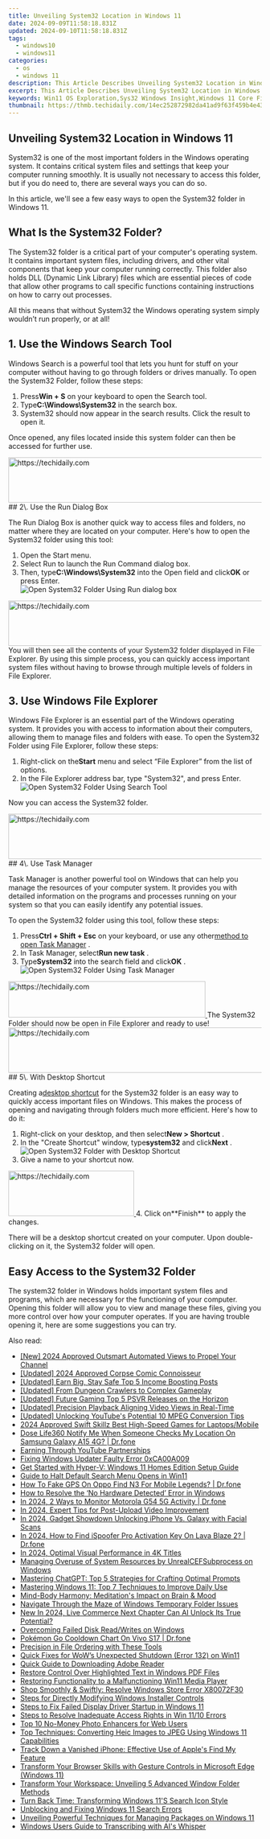 ```yaml
---
title: Unveiling System32 Location in Windows 11
date: 2024-09-09T11:58:18.831Z
updated: 2024-09-10T11:58:18.831Z
tags:
  - windows10
  - windows11
categories:
  - os
  - windows 11
description: This Article Describes Unveiling System32 Location in Windows 11
excerpt: This Article Describes Unveiling System32 Location in Windows 11
keywords: Win11 OS Exploration,Sys32 Windows Insight,Windows 11 Core Files,Locating System Folder,Windows 11 System Navigate,Uncovering OS Paths,Windows 11 Sys32 Guide
thumbnail: https://thmb.techidaily.com/14ec252872982da41ad9f63f459b4e43e487f639283132cbb2c57561289fd670.jpg
---
```


## Unveiling System32 Location in Windows 11

 System32 is one of the most important folders in the Windows operating system. It contains critical system files and settings that keep your computer running smoothly. It is usually not necessary to access this folder, but if you do need to, there are several ways you can do so.

 In this article, we'll see a few easy ways to open the System32 folder in Windows 11.

## What Is the System32 Folder?

 The System32 folder is a critical part of your computer's operating system. It contains important system files, including drivers, and other vital components that keep your computer running correctly. This folder also holds DLL (Dynamic Link Library) files which are essential pieces of code that allow other programs to call specific functions containing instructions on how to carry out processes.

 All this means that without System32 the Windows operating system simply wouldn’t run properly, or at all!

## 1\. Use the Windows Search Tool

 Windows Search is a powerful tool that lets you hunt for stuff on your computer without having to go through folders or drives manually. To open the System32 Folder, follow these steps:

1. Press**Win + S** on your keyboard to open the Search tool.
2. Type**C:\\Windows\\System32** in the search box.
3. System32 should now appear in the search results. Click the result to open it.

 Once opened, any files located inside this system folder can then be accessed for further use.

<!-- affiliate ads begin -->
<a href="https://aligracehair.sjv.io/c/5597632/2115937/19272" target="_top" id="2115937">
  <img src="//a.impactradius-go.com/display-ad/19272-2115937" border="0" alt="https://techidaily.com" width="728" height="90"/>
</a>
<img height="0" width="0" src="https://aligracehair.sjv.io/i/5597632/2115937/19272" style="position:absolute;visibility:hidden;" border="0" />
<!-- affiliate ads end -->
## 2\. Use the Run Dialog Box

 The Run Dialog Box is another quick way to access files and folders, no matter where they are located on your computer. Here's how to open the System32 folder using this tool:

1. Open the Start menu.
2. Select Run to launch the Run Command dialog box.
3. Then, type**C:\\Windows\\System32** into the Open field and click**OK** or press Enter.  
![Open System32 Folder Using Run dialog box](https://static1.makeuseofimages.com/wordpress/wp-content/uploads/2022/12/open-system32-folder-using-run-dialog-box.jpg)

<!-- affiliate ads begin -->
<a href="https://ephamedtechinc.pxf.io/c/5597632/2136619/26400" target="_top" id="2136619">
  <img src="//a.impactradius-go.com/display-ad/26400-2136619" border="0" alt="https://techidaily.com" width="728" height="90"/>
</a>
<img height="0" width="0" src="https://ephamedtechinc.pxf.io/i/5597632/2136619/26400" style="position:absolute;visibility:hidden;" border="0" />
<!-- affiliate ads end -->
 You will then see all the contents of your System32 folder displayed in File Explorer. By using this simple process, you can quickly access important system files without having to browse through multiple levels of folders in File Explorer.

## 3\. Use Windows File Explorer

 Windows File Explorer is an essential part of the Windows operating system. It provides you with access to information about their computers, allowing them to manage files and folders with ease. To open the System32 Folder using File Explorer, follow these steps:

1. Right-click on the**Start** menu and select “File Explorer” from the list of options.
2. In the File Explorer address bar, type "System32", and press Enter.  
![Open System32 Folder Using Search Tool](https://static1.makeuseofimages.com/wordpress/wp-content/uploads/2022/12/open-system32-folder-using-search-tool.jpg)

Now you can access the System32 folder.

<!-- affiliate ads begin -->
<a href="https://unicoeye.pxf.io/c/5597632/2134233/18498" target="_top" id="2134233">
  <img src="//a.impactradius-go.com/display-ad/18498-2134233" border="0" alt="https://techidaily.com" width="728" height="90"/>
</a>
<img height="0" width="0" src="https://unicoeye.pxf.io/i/5597632/2134233/18498" style="position:absolute;visibility:hidden;" border="0" />
<!-- affiliate ads end -->
## 4\. Use Task Manager

 Task Manager is another powerful tool on Windows that can help you manage the resources of your computer system. It provides you with detailed information on the programs and processes running on your system so that you can easily identify any potential issues.

To open the System32 folder using this tool, follow these steps:

1. Press**Ctrl + Shift + Esc** on your keyboard, or use any other[method to open Task Manager](https://www.makeuseof.com/ways-to-open-task-manager-windows-10/) .
2. In Task Manager, select**Run new task** .
3. Type**System32** into the search field and click**OK** .  
![Open System32 Folder Using Task Manager](https://static1.makeuseofimages.com/wordpress/wp-content/uploads/2022/12/open-system32-folder-using-task-manager.jpg)

<!-- affiliate ads begin -->
<a href="https://aligracehair.sjv.io/c/5597632/2115935/19272" target="_top" id="2115935">
  <img src="//a.impactradius-go.com/display-ad/19272-2115935" border="0" alt="https://techidaily.com" width="392" height="72"/>
</a>
<img height="0" width="0" src="https://aligracehair.sjv.io/i/5597632/2115935/19272" style="position:absolute;visibility:hidden;" border="0" />
<!-- affiliate ads end -->
 The System32 Folder should now be open in File Explorer and ready to use!

<!-- affiliate ads begin -->
<a href="https://ephamedtechinc.pxf.io/c/5597632/2130533/26400" target="_top" id="2130533">
  <img src="//a.impactradius-go.com/display-ad/26400-2130533" border="0" alt="https://techidaily.com" width="728" height="90"/>
</a>
<img height="0" width="0" src="https://ephamedtechinc.pxf.io/i/5597632/2130533/26400" style="position:absolute;visibility:hidden;" border="0" />
<!-- affiliate ads end -->
## 5\. With Desktop Shortcut

 Creating a[desktop shortcut](https://www.makeuseof.com/what-is-desktop-shortcut-how-work/) for the System32 folder is an easy way to quickly access important files on Windows. This makes the process of opening and navigating through folders much more efficient. Here's how to do it:

1. Right-click on your desktop, and then select**New > Shortcut** .
2. In the "Create Shortcut" window, type**system32** and click**Next** .  
![Open System32 Folder with Desktop Shortcut](https://static1.makeuseofimages.com/wordpress/wp-content/uploads/2022/12/open-system32-folder-with-desktop-shortcut.jpg)
3. Give a name to your shortcut now.
<!-- affiliate ads begin -->
<a href="https://bluettius.sjv.io/c/5597632/2139112/17108" target="_top" id="2139112">
  <img src="//a.impactradius-go.com/display-ad/17108-2139112" border="0" alt="https://techidaily.com" width="250" height="90"/>
</a>
<img height="0" width="0" src="https://bluettius.sjv.io/i/5597632/2139112/17108" style="position:absolute;visibility:hidden;" border="0" />
<!-- affiliate ads end -->
4. Click on**Finish** to apply the changes.

 There will be a desktop shortcut created on your computer. Upon double-clicking on it, the System32 folder will open.

## Easy Access to the System32 Folder

 The system32 folder in Windows holds important system files and programs, which are necessary for the functioning of your computer. Opening this folder will allow you to view and manage these files, giving you more control over how your computer operates. If you are having trouble opening it, here are some suggestions you can try.


<ins class="adsbygoogle"
     style="display:block"
     data-ad-format="autorelaxed"
     data-ad-client="ca-pub-7571918770474297"
     data-ad-slot="1223367746"></ins>



<ins class="adsbygoogle"
     style="display:block"
     data-ad-client="ca-pub-7571918770474297"
     data-ad-slot="8358498916"
     data-ad-format="auto"
     data-full-width-responsive="true"></ins>

<span class="atpl-alsoreadstyle">Also read:</span>
<div><ul>
<li><a href="https://youtube-sure.techidaily.com/024-approved-outsmart-automated-views-to-propel-your-channel/"><u>[New] 2024 Approved  Outsmart Automated Views to Propel Your Channel</u></a></li>
<li><a href="https://fox-http.techidaily.com/updated-2024-approved-corpse-comic-connoisseur/"><u>[Updated] 2024 Approved  Corpse Comic Connoisseur</u></a></li>
<li><a href="https://instagram-video-recordings.techidaily.com/updated-earn-big-stay-safe-top-5-income-boosting-posts/"><u>[Updated] Earn Big, Stay Safe  Top 5 Income Boosting Posts</u></a></li>
<li><a href="https://visual-screen-recording.techidaily.com/updated-from-dungeon-crawlers-to-complex-gameplay/"><u>[Updated] From Dungeon Crawlers to Complex Gameplay</u></a></li>
<li><a href="https://some-techniques.techidaily.com/updated-future-gaming-top-5-psvr-releases-on-the-horizon/"><u>[Updated] Future Gaming  Top 5 PSVR Releases on the Horizon</u></a></li>
<li><a href="https://facebook-record-videos.techidaily.com/updated-precision-playback-aligning-video-views-in-real-time/"><u>[Updated] Precision Playback  Aligning Video Views in Real-Time</u></a></li>
<li><a href="https://vp-tips.techidaily.com/updated-unlocking-youtubes-potential-10-mpeg-conversion-tips/"><u>[Updated] Unlocking YouTube's Potential  10 MPEG Conversion Tips</u></a></li>
<li><a href="https://some-skills.techidaily.com/2024-approved-swift-skillz-best-high-speed-games-for-laptopsmobile/"><u>2024 Approved  Swift Skillz  Best High-Speed Games for Laptops/Mobile</u></a></li>
<li><a href="https://fake-location.techidaily.com/dose-life360-notify-me-when-someone-checks-my-location-on-samsung-galaxy-a15-4g-drfone-by-drfone-virtual-android/"><u>Dose Life360 Notify Me When Someone Checks My Location On Samsung Galaxy A15 4G? | Dr.fone</u></a></li>
<li><a href="https://youtube-docs.techidaily.com/ng-through-youtube-partnerships/"><u>Earning Through YouTube Partnerships</u></a></li>
<li><a href="https://windows11.techidaily.com/fixing-windows-updater-faulty-error-0xca00a009/"><u>Fixing Windows Updater Faulty Error 0xCA00A009</u></a></li>
<li><a href="https://windows11.techidaily.com/get-started-with-hyper-v-windows-11-homes-edition-setup-guide/"><u>Get Started with Hyper-V: Windows 11 Homes Edition Setup Guide</u></a></li>
<li><a href="https://windows11.techidaily.com/guide-to-halt-default-search-menu-opens-in-win11/"><u>Guide to Halt Default Search Menu Opens in Win11</u></a></li>
<li><a href="https://fake-location.techidaily.com/how-to-fake-gps-on-oppo-find-n3-for-mobile-legends-drfone-by-drfone-virtual-android/"><u>How To Fake GPS On Oppo Find N3 For Mobile Legends? | Dr.fone</u></a></li>
<li><a href="https://windows11.techidaily.com/how-to-resolve-the-no-hardware-detected-error-in-windows/"><u>How to Resolve the ‘No Hardware Detected’ Error in Windows</u></a></li>
<li><a href="https://android-location-track.techidaily.com/in-2024-2-ways-to-monitor-motorola-g54-5g-activity-drfone-by-drfone-virtual-android/"><u>In 2024, 2 Ways to Monitor Motorola G54 5G Activity | Dr.fone</u></a></li>
<li><a href="https://youtube-help.techidaily.com/in-2024-expert-tips-for-post-upload-video-improvement/"><u>In 2024, Expert Tips for Post-Upload Video Improvement</u></a></li>
<li><a href="https://fox-direct.techidaily.com/in-2024-gadget-showdown-unlocking-iphone-vs-galaxy-with-facial-scans/"><u>In 2024, Gadget Showdown  Unlocking iPhone Vs. Galaxy with Facial Scans</u></a></li>
<li><a href="https://review-topics.techidaily.com/in-2024-how-to-find-ispoofer-pro-activation-key-on-lava-blaze-2-drfone-by-drfone-virtual-android/"><u>In 2024, How to Find iSpoofer Pro Activation Key On Lava Blaze 2? | Dr.fone</u></a></li>
<li><a href="https://extra-guidance.techidaily.com/in-2024-optimal-visual-performance-in-4k-titles/"><u>In 2024, Optimal Visual Performance in 4K Titles</u></a></li>
<li><a href="https://windows11.techidaily.com/managing-overuse-of-system-resources-by-unrealcefsubprocess-on-windows/"><u>Managing Overuse of System Resources by UnrealCEFSubprocess on Windows</u></a></li>
<li><a href="https://tech-revival.techidaily.com/mastering-chatgpt-top-5-strategies-for-crafting-optimal-prompts/"><u>Mastering ChatGPT: Top 5 Strategies for Crafting Optimal Prompts</u></a></li>
<li><a href="https://windows11.techidaily.com/mastering-windows-11-top-7-techniques-to-improve-daily-use/"><u>Mastering Windows 11: Top 7 Techniques to Improve Daily Use</u></a></li>
<li><a href="https://windows11.techidaily.com/mind-body-harmony-meditations-impact-on-brain-and-mood/"><u>Mind-Body Harmony: Meditation's Impact on Brain & Mood</u></a></li>
<li><a href="https://windows11.techidaily.com/navigate-through-the-maze-of-windows-temporary-folder-issues/"><u>Navigate Through the Maze of Windows Temporary Folder Issues</u></a></li>
<li><a href="https://ai-live-streaming.techidaily.com/new-in-2024-live-commerce-next-chapter-can-ai-unlock-its-true-potential/"><u>New In 2024, Live Commerce Next Chapter Can AI Unlock Its True Potential?</u></a></li>
<li><a href="https://windows11.techidaily.com/overcoming-failed-disk-readwrites-on-windows/"><u>Overcoming Failed Disk Read/Writes on Windows</u></a></li>
<li><a href="https://change-location.techidaily.com/pokemon-go-cooldown-chart-on-vivo-s17-drfone-by-drfone-virtual-android/"><u>Pokémon Go Cooldown Chart On Vivo S17 | Dr.fone</u></a></li>
<li><a href="https://windows11.techidaily.com/precision-in-file-ordering-with-these-tools/"><u>Precision in File Ordering with These Tools</u></a></li>
<li><a href="https://windows11.techidaily.com/quick-fixes-for-wows-unexpected-shutdown-error-132-on-win11/"><u>Quick Fixes for WoW’s Unexpected Shutdown (Error 132) on Win11</u></a></li>
<li><a href="https://windows11.techidaily.com/quick-guide-to-downloading-adobe-reader/"><u>Quick Guide to Downloading Adobe Reader</u></a></li>
<li><a href="https://windows11.techidaily.com/restore-control-over-highlighted-text-in-windows-pdf-files/"><u>Restore Control Over Highlighted Text in Windows PDF Files</u></a></li>
<li><a href="https://windows11.techidaily.com/restoring-functionality-to-a-malfunctioning-win11-media-player/"><u>Restoring Functionality to a Malfunctioning Win11 Media Player</u></a></li>
<li><a href="https://windows11.techidaily.com/shop-smoothly-and-swiftly-resolve-windows-store-error-x80072f30/"><u>Shop Smoothly & Swiftly: Resolve Windows Store Error X80072F30</u></a></li>
<li><a href="https://windows11.techidaily.com/steps-for-directly-modifying-windows-installer-controls/"><u>Steps for Directly Modifying Windows Installer Controls</u></a></li>
<li><a href="https://windows11.techidaily.com/steps-to-fix-failed-display-driver-startup-in-windows-11/"><u>Steps to Fix Failed Display Driver Startup in Windows 11</u></a></li>
<li><a href="https://windows11.techidaily.com/steps-to-resolve-inadequate-access-rights-in-win-1110-errors/"><u>Steps to Resolve Inadequate Access Rights in Win 11/10 Errors</u></a></li>
<li><a href="https://extra-lessons.techidaily.com/top-10-no-money-photo-enhancers-for-web-users/"><u>Top 10 No-Money Photo Enhancers for Web Users</u></a></li>
<li><a href="https://windows11.techidaily.com/top-techniques-converting-heic-images-to-jpeg-using-windows-11-capabilities/"><u>Top Techniques: Converting Heic Images to JPEG Using Windows 11 Capabilities</u></a></li>
<li><a href="https://fox-that.techidaily.com/track-down-a-vanished-iphone-effective-use-of-apples-find-my-feature/"><u>Track Down a Vanished iPhone: Effective Use of Apple's Find My Feature</u></a></li>
<li><a href="https://windows11.techidaily.com/transform-your-browser-skills-with-gesture-controls-in-microsoft-edge-windows-11/"><u>Transform Your Browser Skills with Gesture Controls in Microsoft Edge (Windows 11)</u></a></li>
<li><a href="https://windows11.techidaily.com/transform-your-workspace-unveiling-5-advanced-window-folder-methods/"><u>Transform Your Workspace: Unveiling 5 Advanced Window Folder Methods</u></a></li>
<li><a href="https://windows11.techidaily.com/turn-back-time-transforming-windows-11s-search-icon-style/"><u>Turn Back Time: Transforming Windows 11'S Search Icon Style</u></a></li>
<li><a href="https://windows11.techidaily.com/unblocking-and-fixing-windows-11-search-errors/"><u>Unblocking and Fixing Windows 11 Search Errors</u></a></li>
<li><a href="https://windows11.techidaily.com/unveiling-powerful-techniques-for-managing-packages-on-windows-11/"><u>Unveiling Powerful Techniques for Managing Packages on Windows 11</u></a></li>
<li><a href="https://windows11.techidaily.com/windows-users-guide-to-transcribing-with-ais-whisper/"><u>Windows Users Guide to Transcribing with AI's Whisper</u></a></li>
</ul></div>
